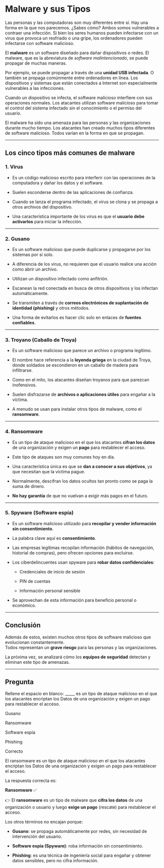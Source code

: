 
# Malware y sus Tipos

Las personas y las computadoras son muy diferentes entre sí. Hay una forma en la que nos parecemos. ¿Sabes cómo? Ambos somos vulnerables a contraer una infección. Si bien los seres humanos pueden infectarse con un virus que provoca un resfriado o una gripe, los ordenadores pueden infectarse con software malicioso.

El **malware** es un software diseñado para dañar dispositivos o redes. El malware, que es la abreviatura de _software malintencionado_, se puede propagar de muchas maneras.

Por ejemplo, se puede propagar a través de una **unidad USB infectada**. O también se propaga comúnmente entre ordenadores en línea. Los dispositivos y sistemas que están conectados a Internet son especialmente vulnerables a las infecciones.

Cuando un dispositivo se infecta, el software malicioso interfiere con sus operaciones normales. Los atacantes utilizan software malicioso para tomar el control del sistema infectado sin el conocimiento o el permiso del usuario.

El malware ha sido una amenaza para las personas y las organizaciones durante mucho tiempo. Los atacantes han creado muchos tipos diferentes de software malicioso. Todos varían en la forma en que se propagan.

---

## Los cinco tipos más comunes de malware

### 1. Virus

- Es un código malicioso escrito para interferir con las operaciones de la computadora y dañar los datos y el software.
    
- Suelen esconderse dentro de las aplicaciones de confianza.
    
- Cuando se lanza el programa infectado, el virus se clona y se propaga a otros archivos del dispositivo.
    
- Una característica importante de los virus es que el **usuario debe activarlos** para iniciar la infección.
    

---

### 2. Gusano

- Es un software malicioso que puede duplicarse y propagarse por los sistemas por sí solo.
    
- A diferencia de los virus, no requieren que el usuario realice una acción como abrir un archivo.
    
- Utilizan un dispositivo infectado como anfitrión.
    
- Escanean la red conectada en busca de otros dispositivos y los infectan automáticamente.
    
- Se transmiten a través de **correos electrónicos de suplantación de identidad (phishing)** y otros métodos.
    
- Una forma de evitarlos es hacer clic solo en enlaces de **fuentes confiables**.
    

---

### 3. Troyano (Caballo de Troya)

- Es un software malicioso que parece un archivo o programa legítimo.
    
- El nombre hace referencia a la **leyenda griega** en la ciudad de Troya, donde soldados se escondieron en un caballo de madera para infiltrarse.
    
- Como en el mito, los atacantes diseñan troyanos para que parezcan inofensivos.
    
- Suelen disfrazarse de **archivos o aplicaciones útiles** para engañar a la víctima.
    
- A menudo se usan para instalar otros tipos de malware, como el **ransomware**.
    

---

### 4. Ransomware

- Es un tipo de ataque malicioso en el que los atacantes **cifran los datos** de una organización y exigen un **pago** para restablecer el acceso.
    
- Este tipo de ataques son muy comunes hoy en día.
    
- Una característica única es que se **dan a conocer a sus objetivos**, ya que necesitan que la víctima pague.
    
- Normalmente, descifran los datos ocultos tan pronto como se paga la suma de dinero.
    
- **No hay garantía** de que no vuelvan a exigir más pagos en el futuro.
    

---

### 5. Spyware (Software espía)

- Es un software malicioso utilizado para **recopilar y vender información sin consentimiento**.
    
- La palabra clave aquí es **consentimiento**.
    
- Las empresas legítimas recopilan información (hábitos de navegación, historial de compras), pero ofrecen opciones para excluirse.
    
- Los ciberdelincuentes usan spyware para **robar datos confidenciales**:
    
    - Credenciales de inicio de sesión
        
    - PIN de cuentas
        
    - Información personal sensible
        
- Se aprovechan de esta información para beneficio personal o económico.
    

---

## Conclusión

Además de estos, existen muchos otros tipos de software malicioso que evolucionan constantemente.  
Todos representan un **grave riesgo** para las personas y las organizaciones.

La próxima vez, se analizará cómo los **equipos de seguridad** detectan y eliminan este tipo de amenazas.

---

## Pregunta

Rellene el espacio en blanco: _____ es un tipo de ataque malicioso en el que los atacantes encriptan los Datos de una organización y exigen un pago para restablecer el acceso.

Gusano

Ransomware

Software espía

Phishing

Correcto

El ransomware es un tipo de ataque malicioso en el que los atacantes encriptan los Datos de una organización y exigen un pago para restablecer el acceso.

La respuesta correcta es:

**Ransomware** ✅

👉 El **ransomware** es un tipo de malware que **cifra los datos** de una organización o usuario y luego **exige un pago** (rescate) para restablecer el acceso.

Los otros términos no encajan porque:

- **Gusano**: se propaga automáticamente por redes, sin necesidad de intervención del usuario.
    
- **Software espía (Spyware)**: roba información sin consentimiento.
    
- **Phishing**: es una técnica de ingeniería social para engañar y obtener datos sensibles, pero no cifra información.
    

